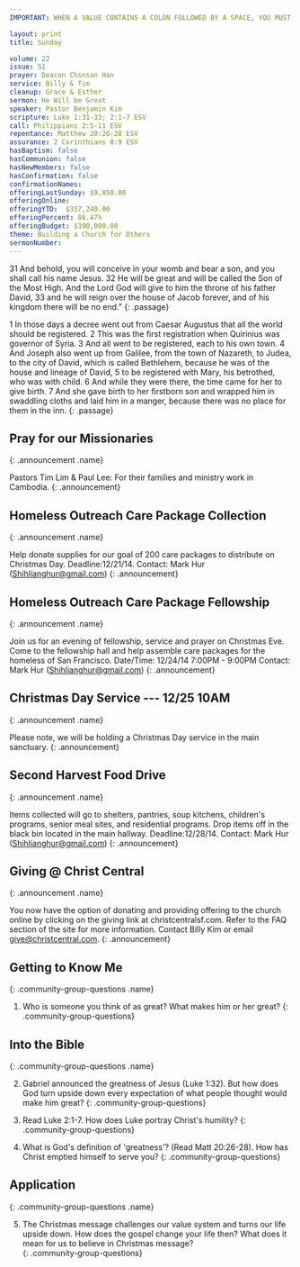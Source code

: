 ```yaml
---
IMPORTANT: WHEN A VALUE CONTAINS A COLON FOLLOWED BY A SPACE, YOU MUST USE &#58;

layout: print
title: Sunday

volume: 22
issue: 51
prayer: Deacon Chinsan Han
service: Billy & Tim
cleanup: Grace & Esther
sermon: He Will be Great
speaker: Pastor Benjamin Kim
scripture: Luke 1:31-33; 2:1-7 ESV
call: Philippians 2:5-11 ESV
repentance: Matthew 20:26-28 ESV
assurance: 2 Corinthians 8:9 ESV
hasBaptism: false
hasCommunion: false
hasNewMembers: false
hasConfirmation: false
confirmationNames: 
offeringLastSunday: $9,850.00
offeringOnline: 
offeringYTD:  $337,240.00
offeringPercent: 86.47%
offeringBudget: $390,000.00
theme: Building a Church for Others
sermonNumber: 
---
```

31 And behold, you will conceive in your womb and bear a son, and you shall call his name Jesus. 32 He will be great and will be called the Son of the Most High. And the Lord God will give to him the throne of his father David, 33 and he will reign over the house of Jacob forever, and of his kingdom there will be no end.”
{: .passage}

1 In those days a decree went out from Caesar Augustus that all the world should be registered. 2 This was the first registration when Quirinius was governor of Syria. 3 And all went to be registered, each to his own town. 4 And Joseph also went up from Galilee, from the town of Nazareth, to Judea, to the city of David, which is called Bethlehem, because he was of the house and lineage of David, 5 to be registered with Mary, his betrothed, who was with child. 6 And while they were there, the time came for her to give birth. 7 And she gave birth to her firstborn son and wrapped him in swaddling cloths and laid him in a manger, because there was no place for them in the inn.
{: .passage}




## Pray for our Missionaries
{: .announcement .name}

Pastors Tim Lim & Paul Lee: For their families and ministry work in Cambodia.
{: .announcement}

## Homeless Outreach Care Package Collection
{: .announcement .name}

Help donate supplies for our goal of 200 care packages to distribute on Christmas Day. Deadline:12/21/14. Contact: Mark Hur (Shihlianghur@gmail.com)
{: .announcement}

## Homeless Outreach Care Package Fellowship
{: .announcement .name}

Join us for an evening of fellowship, service and prayer on Christmas Eve. Come to the fellowship hall and help assemble care packages for the homeless of San Francisco. Date/Time: 12/24/14 7:00PM - 9:00PM Contact: Mark Hur (Shihlianghur@gmail.com)
{: .announcement}

## Christmas Day Service --- 12/25 10AM
{: .announcement .name}

Please note, we will be holding a Christmas Day service in the main sanctuary.
{: .announcement}

## Second Harvest Food Drive
{: .announcement .name}

Items collected will go to shelters, pantries, soup kitchens, children's programs, senior meal sites, and residential programs. Drop items off in the black bin located in the main hallway. Deadline:12/28/14. Contact: Mark Hur (Shihlianghur@gmail.com)
{: .announcement}

## Giving @ Christ Central
{: .announcement .name}

You now have the option of donating and providing offering to the church online by clicking on the giving link at christcentralsf.com. Refer to the FAQ section of the site for more information. Contact Billy Kim or email give@christcentral.com. 
{: .announcement}

## Getting to Know Me
{: .community-group-questions .name}

1)  Who is someone you think of as great? What makes him or her great? 
{: .community-group-questions}

## Into the Bible
{: .community-group-questions .name}

2) Gabriel announced the greatness of Jesus (Luke 1:32). But how does God turn upside down every expectation of what people thought would make him great?
{: .community-group-questions}

3) Read Luke 2:1-7. How does Luke portray Christ's humility? 
{: .community-group-questions}

4) What is God's definition of 'greatness'? (Read Matt 20:26-28). How has Christ emptied himself to serve you? 
{: .community-group-questions}

## Application
{: .community-group-questions .name}

5) The Christmas message challenges our value system and turns our life upside down. How does the gospel change your life then? What does it mean for us to believe in Christmas message?  
{: .community-group-questions}


